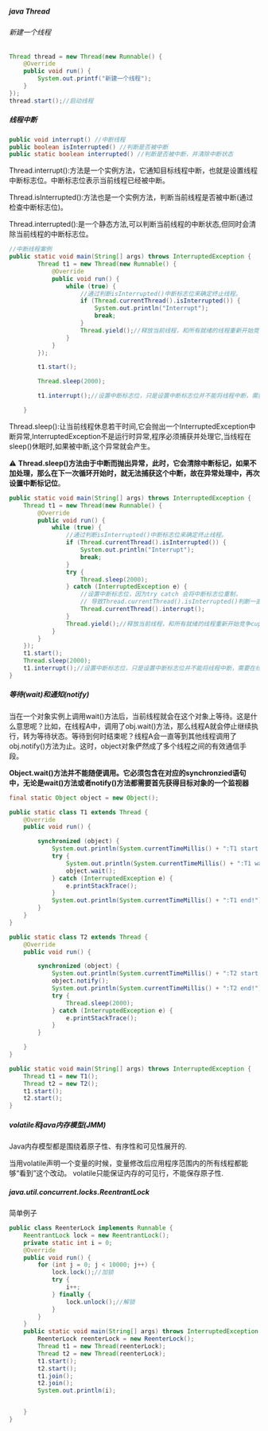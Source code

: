 ##### java Thread

###### 新建一个线程

```java
Thread thread = new Thread(new Runnable() {
    @Override
    public void run() {
        System.out.printf("新建一个线程");
    }
});
thread.start();//启动线程
```

##### 线程中断

```java
public void interrupt() //中断线程
public boolean isInterrupted() //判断是否被中断
public static boolean interrupted() //判断是否被中断，并清除中断状态
```

Thread.interrupt():方法是一个实例方法，它通知目标线程中断，也就是设置线程中断标志位。中断标志位表示当前线程已经被中断。

Thread.isInterrupted():方法也是一个实例方法，判断当前线程是否被中断(通过检查中断标志位)。

Thread.interrupted():是一个静态方法,可以判断当前线程的中断状态,但同时会清除当前线程的中断标志位。

```java
//中断线程案例
public static void main(String[] args) throws InterruptedException {
        Thread t1 = new Thread(new Runnable() {
            @Override
            public void run() {
                while (true) {
                    //通过判断isInterrupted()中断标志位来确定终止线程。
                    if (Thread.currentThread().isInterrupted()) {
                        System.out.println("Interrupt");
                        break;
                    }
                    Thread.yield();//释放当前线程，和所有就绪的线程重新开始竞争cup。
                }
            }
        });

        t1.start();

        Thread.sleep(2000);

        t1.interrupt();//设置中断标志位，只是设置中断标志位并不能将线程中断，需要在线程里面进行判断后终止

    }
```

Thread.sleep():让当前线程休息若干时间,它会抛出一个InterruptedException中断异常,InterruptedException不是运行时异常,程序必须捕获并处理它,当线程在sleep()休眠时,如果被中断,这个异常就会产生。

⚠️  **Thread.sleep()方法由于中断而抛出异常，此时，它会清除中断标记，如果不加处理，那么在下一次循环开始时，就无法捕获这个中断，故在异常处理中，再次设置中断标记位**。

```java
public static void main(String[] args) throws InterruptedException {
    Thread t1 = new Thread(new Runnable() {
        @Override
        public void run() {
            while (true) {
                //通过判断isInterrupted()中断标志位来确定终止线程。
                if (Thread.currentThread().isInterrupted()) {
                    System.out.println("Interrupt");
                    break;
                }
                try {
                    Thread.sleep(2000);
                } catch (InterruptedException e) {
                    //设置中断标志位，因为try catch 会将中断标志位重制，
                    // 导致Thread.currentThread().isInterrupted()判断一直为false，不能正常终止线程。
                    Thread.currentThread().interrupt();
                }
                Thread.yield();//释放当前线程，和所有就绪的线程重新开始竞争cup。
            }
        }
    });
    t1.start();
    Thread.sleep(2000);
    t1.interrupt();//设置中断标志位，只是设置中断标志位并不能将线程中断，需要在线程里面进行判断后终止
}
```

##### 等待(wait)和通知(notify)

当在一个对象实例上调用wait()方法后，当前线程就会在这个对象上等待。这是什么意思呢？比如，在线程A中，调用了obj.wait()方法，那么线程A就会停止继续执行，转为等待状态。等待到何时结束呢？线程A会一直等到其他线程调用了obj.notify()方法为止。这时，object对象俨然成了多个线程之间的有效通信手段。

**Object.wait()方法并不能随便调用。它必须包含在对应的synchronzied语句中，无论是wait()方法或者notify()方法都需要首先获得目标对象的一个监视器**

```java
final static Object object = new Object();

public static class T1 extends Thread {
    @Override
    public void run() {

        synchronized (object) {
            System.out.println(System.currentTimeMillis() + ":T1 start!");
            try {
                System.out.println(System.currentTimeMillis() + ":T1 wait for object");
                object.wait();
            } catch (InterruptedException e) {
                e.printStackTrace();
            }
            System.out.println(System.currentTimeMillis() + ":T1 end!");
        }
    }
}

public static class T2 extends Thread {
    @Override
    public void run() {

        synchronized (object) {
            System.out.println(System.currentTimeMillis() + ":T2 start! notify on thread");
            object.notify();
            System.out.println(System.currentTimeMillis() + ":T2 end!");
            try {
                Thread.sleep(2000);
            } catch (InterruptedException e) {
                e.printStackTrace();
            }
        }

    }
}

public static void main(String[] args) throws InterruptedException {
    Thread t1 = new T1();
    Thread t2 = new T2();
    t1.start();
    t2.start();
}
```

##### volatile和java内存模型(JMM)

Java内存模型都是围绕着原子性、有序性和可见性展开的.

当用volatile声明一个变量的时候，变量修改后应用程序范围内的所有线程都能够“看到”这个改动。
volatile只能保证内存的可见行，不能保存原子性.

##### java.util.concurrent.locks.ReentrantLock

简单例子

```java
public class ReenterLock implements Runnable {
    ReentrantLock lock = new ReentrantLock();
    private static int i = 0;
    @Override
    public void run() {
        for (int j = 0; j < 10000; j++) {
            lock.lock();//加锁
            try {
                i++;
            } finally {
                lock.unlock();//解锁
            }
        }
    }
    public static void main(String[] args) throws InterruptedException {
        ReenterLock reenterLock = new ReenterLock();
        Thread t1 = new Thread(reenterLock);
        Thread t2 = new Thread(reenterLock);
        t1.start();
        t2.start();
        t1.join();
        t2.join();
        System.out.println(i);


    }
}
```

